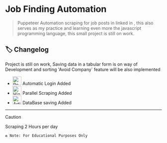 # Job Finding Automation
> Puppeteer Automation scraping for job posts in linked in , this also serves as my practice and learning even more the javascript programming language,
this small project is still on work.

## 🏷️ Changelog
Project is still on work, Saving data in a tabular form is on way of Development and sorting 'Avoid Company` feature will be also implemented
* <img src="https://raw.githubusercontent.com/Tarikul-Islam-Anik/Animated-Fluent-Emojis/master/Emojis/Travel%20and%20places/Rocket.png" alt="Rocket" width="28" height="28" /> Automatic Login Added
* <img src="https://raw.githubusercontent.com/Tarikul-Islam-Anik/Animated-Fluent-Emojis/master/Emojis/Travel%20and%20places/High%20Voltage.png" alt="High Voltage" width="28" height="28" /> Parallel Scraping Added 
* <img src="https://raw.githubusercontent.com/Tarikul-Islam-Anik/Animated-Fluent-Emojis/master/Emojis/Travel%20and%20places/Articulated%20Lorry.png" alt="Articulated Lorry" width="28" height="28" /> DataBase saving Added

<hr>

> [!CAUTION]
> Scraping 2 Hours per day
> 
> ` ♻️ Note: For Educational Purposes Only `
